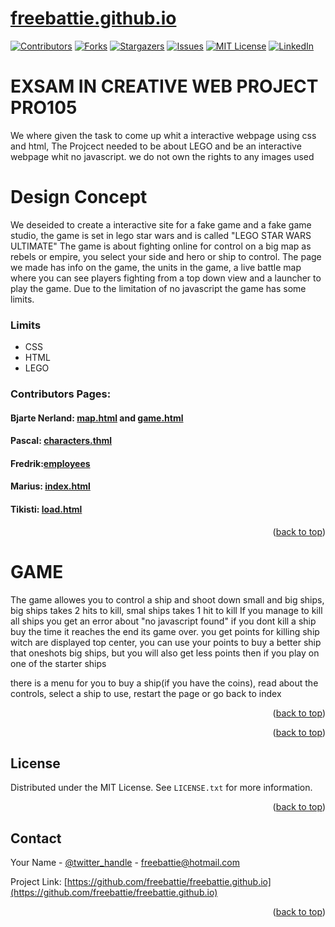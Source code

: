 # [freebattie.github.io](https://freebattie.github.io/index.html)

<div id="top"></div>
<!--
*** Thanks for checking out the Best-README-Template. If you have a suggestion
*** that would make this better, please fork the repo and create a pull request
*** or simply open an issue with the tag "enhancement".
*** Don't forget to give the project a star!
*** Thanks again! Now go create something AMAZING! :D
-->



<!-- PROJECT SHIELDS -->
<!--
*** I'm using markdown "reference style" links for readability.
*** Reference links are enclosed in brackets [ ] instead of parentheses ( ).
*** See the bottom of this document for the declaration of the reference variables
*** for contributors-url, forks-url, etc. This is an optional, concise syntax you may use.
*** https://www.markdownguide.org/basic-syntax/#reference-style-links
-->
[![Contributors][contributors-shield]][contributors-url]
[![Forks][forks-shield]][forks-url]
[![Stargazers][stars-shield]][stars-url]
[![Issues][issues-shield]][issues-url]
[![MIT License][license-shield]][license-url]
[![LinkedIn][linkedin-shield]][linkedin-url]

<!-- ABOUT THE PROJECT -->
# EXSAM IN CREATIVE WEB PROJECT PRO105
We where given the task to come up whit a interactive webpage using css and html,
The Projcect needed to be about LEGO and be an interactive webpage whit no javascript.
we do not own the rights to any images used
# Design Concept
We deseided to create a interactive site for a fake game and a fake game studio, the game is set in lego star wars  and is called 
"LEGO STAR WARS ULTIMATE"
The game is about fighting online for control on a big map as rebels or empire, you select your side and hero or ship to control.
The page we made has info on the game, the units in the game, a live battle map where you can see players fighting from a top down view and a launcher to play the game.
Due to the limitation of no javascript the game has some limits.
### Limits
* CSS
* HTML
* LEGO

### Contributors Pages:
#### Bjarte Nerland: [map.html](https://freebattie.github.io/map.html) and [game.html](https://freebattie.github.io/game.html)
#### Pascal: [characters.thml](https://freebattie.github.io/characters.html) 
#### Fredrik:[employees](https://freebattie.github.io/employees.html)
#### Marius: [index.html](https://freebattie.github.io/index.html)
#### Tikisti: [load.html](https://freebattie.github.io/load.html)

<p align="right">(<a href="#top">back to top</a>)</p>

<!-- GETTING STARTED -->
# GAME
The game allowes you to control a ship and shoot down small and big ships, big ships takes 2 hits to kill, smal ships takes 1 hit to kill
If you manage to kill all ships you get an error about "no javascript found" if you dont kill a ship buy the time it reaches the end its game over.
you get points for killing ship witch are displayed top center, you can use your points to buy a better ship that oneshots big ships, 
but you will also get less points then if you play on one of the starter ships

there is a menu for you to buy a ship(if you have the coins), read about the controls, select a ship to use, restart the page or go back to index  
<p align="right">(<a href="#top">back to top</a>)</p>



<p align="right">(<a href="#top">back to top</a>)</p>


<!-- LICENSE -->
## License

Distributed under the MIT License. See `LICENSE.txt` for more information.

<p align="right">(<a href="#top">back to top</a>)</p>



<!-- CONTACT -->
## Contact

Your Name - [@twitter_handle](https://twitter.com/freebattie) - freebattie@hotmail.com

Project Link: [https://github.com/freebattie/freebattie.github.io](https://github.com/freebattie/freebattie.github.io)

<p align="right">(<a href="#top">back to top</a>)</p>



<!-- MARKDOWN LINKS & IMAGES -->
<!-- https://www.markdownguide.org/basic-syntax/#reference-style-links -->
[contributors-shield]: https://img.shields.io/github/contributors/freebattie/freebattie.github.io.svg?style=for-the-badge
[contributors-url]: https://github.com/freebattie/freebattie.github.io/graphs/contributors
[forks-shield]: https://img.shields.io/github/forks/freebattie/freebattie.github.io.svg?style=for-the-badge
[forks-url]: https://github.com/freebattie/freebattie.github.io/network/members
[stars-shield]: https://img.shields.io/github/stars/freebattie/freebattie.github.io.svg?style=for-the-badge
[stars-url]: https://github.com/freebattie/freebattie.github.io/stargazers
[issues-shield]: https://img.shields.io/github/issues/freebattie/freebattie.github.io.svg?style=for-the-badge
[issues-url]: https://github.com/freebattie/freebattie.github.io/issues
[license-shield]: https://img.shields.io/github/license/freebattie/freebattie.github.io.svg?style=for-the-badge
[license-url]: https://github.com/freebattie/freebattie.github.io/blob/master/LICENSE.txt
[linkedin-shield]: https://img.shields.io/badge/-LinkedIn-black.svg?style=for-the-badge&logo=linkedin&colorB=555
[linkedin-url]: https://www.linkedin.com/in/bjarte-nerland-44342575/
[product-screenshot]: images/screenshot.png

